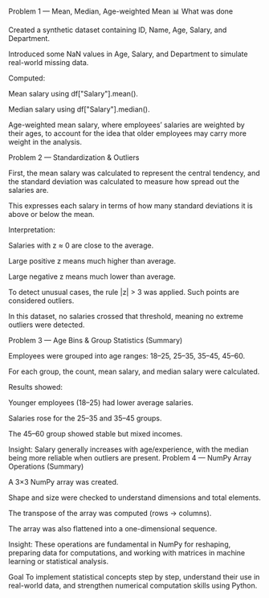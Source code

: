 Problem 1 — Mean, Median, Age-weighted Mean
📊 What was done

Created a synthetic dataset containing ID, Name, Age, Salary, and Department.

Introduced some NaN values in Age, Salary, and Department to simulate real-world missing data.

Computed:

Mean salary using df["Salary"].mean().

Median salary using df["Salary"].median().

Age-weighted mean salary, where employees’ salaries are weighted by their ages, to account for the idea that older employees may carry more weight in the analysis.

Problem 2 — Standardization & Outliers

First, the mean salary was calculated to represent the central tendency, and the standard deviation was calculated to measure how spread out the salaries are.


This expresses each salary in terms of how many standard deviations it is above or below the mean.

Interpretation:

Salaries with z ≈ 0 are close to the average.

Large positive z means much higher than average.

Large negative z means much lower than average.

To detect unusual cases, the rule |z| > 3 was applied. Such points are considered outliers.

In this dataset, no salaries crossed that threshold, meaning no extreme outliers were detected.

Problem 3 — Age Bins & Group Statistics (Summary)

Employees were grouped into age ranges: 18–25, 25–35, 35–45, 45–60.

For each group, the count, mean salary, and median salary were calculated.

Results showed:

Younger employees (18–25) had lower average salaries.

Salaries rose for the 25–35 and 35–45 groups.

The 45–60 group showed stable but mixed incomes.

Insight: Salary generally increases with age/experience, with the median being more reliable when outliers are present.
Problem 4 — NumPy Array Operations (Summary)

A 3×3 NumPy array was created.

Shape and size were checked to understand dimensions and total elements.

The transpose of the array was computed (rows → columns).

The array was also flattened into a one-dimensional sequence.

Insight: These operations are fundamental in NumPy for reshaping, preparing data for computations, and working with matrices in machine learning or statistical analysis.

 Goal
To implement statistical concepts step by step, understand their use in real-world data, and strengthen numerical computation skills using Python.

